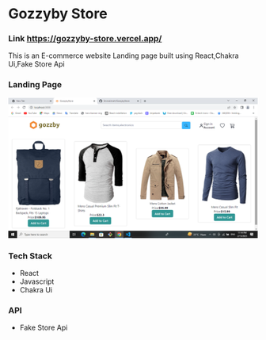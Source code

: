 # Gozzyby Store
### Link https://gozzyby-store.vercel.app/

This is an E-commerce website Landing page built using React,Chakra Ui,Fake Store Api

### Landing Page

<img src="./public/assets/Gozzybyscreenshot.png" />


### Tech Stack

- React
- Javascript
- Chakra Ui

### API
- Fake Store Api
